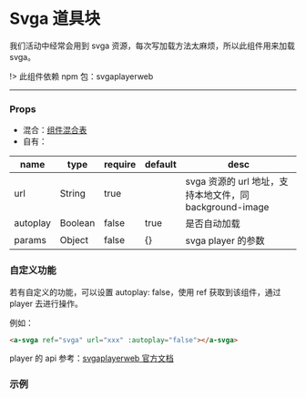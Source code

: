 # Svga 道具块

我们活动中经常会用到 svga 资源，每次写加载方法太麻烦，所以此组件用来加载 svga。

!> 此组件依赖 npm 包：svgaplayerweb

---

### Props

- 混合：[组件混合表](docs/components/mixins/Components.md)
- 自有：

| name     | type    | require | default | desc                                                    |
| -------- | ------- | ------- | ------- | ------------------------------------------------------- |
| url      | String  | true    |         | svga 资源的 url 地址，支持本地文件，同 background-image |
| autoplay | Boolean | false   | true    | 是否自动加载                                            |
| params   | Object  | false   | {}      | svga player 的参数                                      |

### 自定义功能

若有自定义的功能，可以设置 autoplay: false，使用 ref 获取到该组件，通过 player 去进行操作。

例如：

```html
<a-svga ref="svga" url="xxx" :autoplay="false"></a-svga>
```

player 的 api 参考：[svgaplayerweb 官方文档](https://github.com/svga/SVGAPlayer-Web/blob/master/README.zh.md)

### 示例

<vuep template="#example" :options="{ theme: 'neo' }"></vuep>

<script v-pre type="text/x-template" id="example">
<template>
  <a-section w="250px" h="200px" bg-c="#ddd">
    <a-svga pl="0" pt="0" w="100px" h="100px" url="https://x-m-org.github.io/antelope-ui/docs/components/basic/static/demo.svga"></a-svga>
    <a-svga pr="0" pt="0" w="100px" h="100px" url="https://x-m-org.github.io/antelope-ui/docs/components/basic/static/demo.svga"></a-svga>
  </a-section>
</template>

<script>
  export default {}
</script>
</script>
